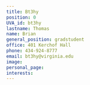 ```yaml
---
title: Bt3hy
position: 0
UVA_id: bt3hy
lastname: Thomas
name: Brian
general_position: gradstudent
office: 401 Kerchof Hall
phone: 434-924-8777
email: bt3hy@virginia.edu
image: 
personal_page: 
interests: 
---
```


